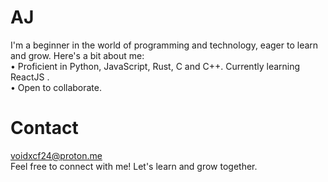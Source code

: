 # AJ
I'm a beginner in the world of programming and technology, eager to learn and grow. Here's a bit about me:</br>
• Proficient in Python, JavaScript, Rust, C and C++. Currently learning ReactJS .</br>
• Open to collaborate.</br>
# Contact
voidxcf24@proton.me</br>
Feel free to connect with me! Let's learn and grow together.
